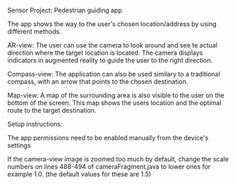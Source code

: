 Sensor Project: Pedestrian guiding app

The app shows the way to the user's chosen location/address by using different methods.

AR-view: 
The user can use the camera to look around and see te actual direction where the target location is located. The camera displays indicators in augmented reality to guide the user to the right direction.

Compass-view:
The application can also be used similary to a traditional compass, with an arrow that points to the chosen destination.

Map-view:
A map of the surrounding area is also visible to the user on the bottom of the screen. This map shows the users location and the optimal route to the target destination.


Setup instructions:

The app permissions need to be enabled manually from the device's settings

If the camera-view image is zoomed too much by default, change the scale numbers on lines 488-494 of cameraFragment.java to lower ones for example 1.0. (the default values for these are 1.5)

